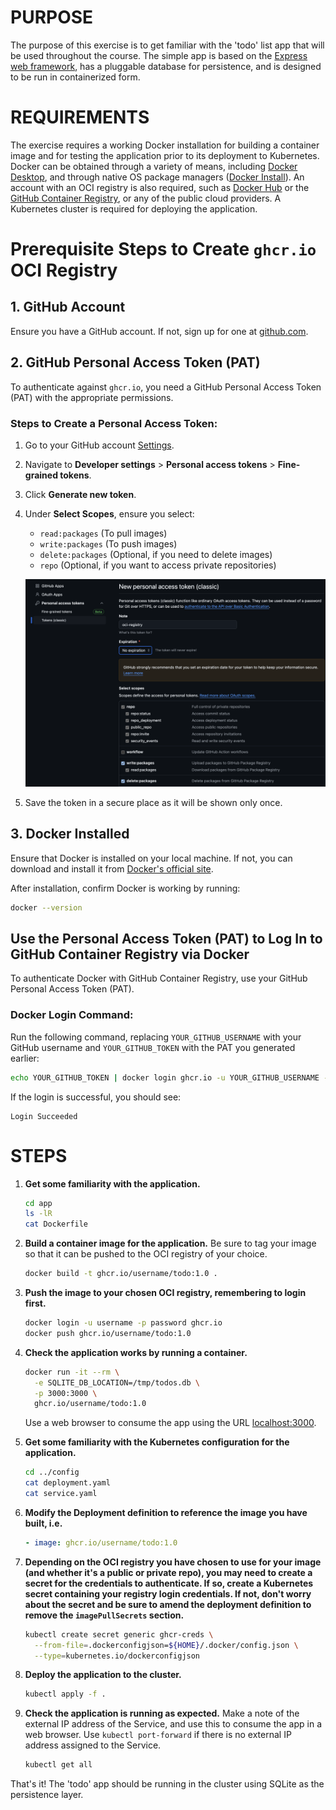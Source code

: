 # PURPOSE

The purpose of this exercise is to get familiar with the 'todo' list app that will be used throughout the course. The simple app is based on the [Express web framework](https://expressjs.com/), has a pluggable database for persistence, and is designed to be run in containerized form.

# REQUIREMENTS

The exercise requires a working Docker installation for building a container image and for testing the application prior to its deployment to Kubernetes. Docker can be obtained through a variety of means, including [Docker Desktop](https://docs.docker.com/get-docker/), and through native OS package managers ([Docker Install](https://docs.docker.com/engine/install/)). An account with an OCI registry is also required, such as [Docker Hub](https://hub.docker.com/) or the [GitHub Container Registry](https://github.com/features/packages), or any of the public cloud providers. A Kubernetes cluster is required for deploying the application.

# Prerequisite Steps to Create `ghcr.io` OCI Registry

## 1. **GitHub Account**
   Ensure you have a GitHub account. If not, sign up for one at [github.com](https://github.com).

## 2. **GitHub Personal Access Token (PAT)**
   To authenticate against `ghcr.io`, you need a GitHub Personal Access Token (PAT) with the appropriate permissions.

   ### Steps to Create a Personal Access Token:
   1. Go to your GitHub account [Settings](https://github.com/settings/profile).
   2. Navigate to **Developer settings** > **Personal access tokens** > **Fine-grained tokens**.
   3. Click **Generate new token**.
   4. Under **Select Scopes**, ensure you select:
      - `read:packages` (To pull images)
      - `write:packages` (To push images)
      - `delete:packages` (Optional, if you need to delete images)
      - `repo` (Optional, if you want to access private repositories)

      ![alt text](image.png)
   5. Save the token in a secure place as it will be shown only once.

## 3. **Docker Installed**
   Ensure that Docker is installed on your local machine. If not, you can download and install it from [Docker's official site](https://docs.docker.com/get-docker/).

   After installation, confirm Docker is working by running:
   ```bash
   docker --version
   ```
## Use the Personal Access Token (PAT) to Log In to GitHub Container Registry via Docker

To authenticate Docker with GitHub Container Registry, use your GitHub Personal Access Token (PAT).

### Docker Login Command:
Run the following command, replacing `YOUR_GITHUB_USERNAME` with your GitHub username and `YOUR_GITHUB_TOKEN` with the PAT you generated earlier:

```bash
echo YOUR_GITHUB_TOKEN | docker login ghcr.io -u YOUR_GITHUB_USERNAME --password-stdin
```
If the login is successful, you should see:
```t
Login Succeeded
```


# STEPS

1. **Get some familiarity with the application.**

    ```bash
    cd app
    ls -lR
    cat Dockerfile
    ```

2. **Build a container image for the application.** Be sure to tag your image so that it can be pushed to the OCI registry of your choice.

    ```bash
    docker build -t ghcr.io/username/todo:1.0 .
    ```

3. **Push the image to your chosen OCI registry, remembering to login first.**

    ```bash
    docker login -u username -p password ghcr.io
    docker push ghcr.io/username/todo:1.0
    ```

4. **Check the application works by running a container.**

    ```bash
    docker run -it --rm \
      -e SQLITE_DB_LOCATION=/tmp/todos.db \
      -p 3000:3000 \
      ghcr.io/username/todo:1.0
    ```

    Use a web browser to consume the app using the URL [localhost:3000](http://localhost:3000).

5. **Get some familiarity with the Kubernetes configuration for the application.**

    ```bash
    cd ../config
    cat deployment.yaml
    cat service.yaml
    ```

6. **Modify the Deployment definition to reference the image you have built, i.e.**

    ```yaml
    - image: ghcr.io/username/todo:1.0
    ```

7. **Depending on the OCI registry you have chosen to use for your image (and whether it's a public or private repo), you may need to create a secret for the credentials to authenticate. If so, create a Kubernetes secret containing your registry login credentials. If not, don't worry about the secret and be sure to amend the deployment definition to remove the `imagePullSecrets` section.**

    ```bash
    kubectl create secret generic ghcr-creds \
      --from-file=.dockerconfigjson=${HOME}/.docker/config.json \
      --type=kubernetes.io/dockerconfigjson
    ```

8. **Deploy the application to the cluster.**

    ```bash
    kubectl apply -f .
    ```

9. **Check the application is running as expected.** Make a note of the external IP address of the Service, and use this to consume the app in a web browser. Use `kubectl port-forward` if there is no external IP address assigned to the Service.

    ```bash
    kubectl get all
    ```

That's it! The 'todo' app should be running in the cluster using SQLite as the persistence layer.
